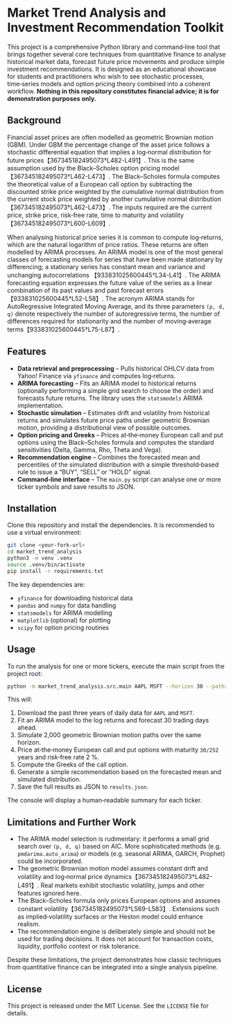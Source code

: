 # Market Trend Analysis and Investment Recommendation Toolkit

This project is a comprehensive Python library and command‑line tool
that brings together several core techniques from quantitative finance
to analyse historical market data, forecast future price movements and
produce simple investment recommendations. It is designed as an
educational showcase for students and practitioners who wish to see
stochastic processes, time‑series models and option pricing theory
combined into a coherent workflow. **Nothing in this repository
constitutes financial advice; it is for demonstration purposes only.**

## Background

Financial asset prices are often modelled as geometric Brownian
motion (GBM). Under GBM the percentage change of the asset price
follows a stochastic differential equation that implies a log‑normal
distribution for future prices【367345182495073†L482-L491】. This is the same
assumption used by the Black–Scholes option pricing model【367345182495073†L462-L473】.
The Black–Scholes formula computes the theoretical value of a European
call option by subtracting the discounted strike price weighted by the
cumulative normal distribution from the current stock price weighted
by another cumulative normal distribution【367345182495073†L462-L473】. The inputs
required are the current price, strike price, risk‑free rate, time to
maturity and volatility【367345182495073†L600-L609】.

When analysing historical price series it is common to compute
log‑returns, which are the natural logarithm of price ratios. These
returns are often modelled by ARIMA processes. An ARIMA
model is one of the most general classes of forecasting models for
series that have been made stationary by differencing; a stationary
series has constant mean and variance and unchanging autocorrelations
【933831025600445†L34-L41】. The ARIMA forecasting equation expresses the
future value of the series as a linear combination of its past values
and past forecast errors【933831025600445†L52-L58】. The acronym ARIMA
stands for AutoRegressive Integrated Moving Average, and its three
parameters `(p, d, q)` denote respectively the number of
autoregressive terms, the number of differences required for
stationarity and the number of moving‑average terms【933831025600445†L75-L87】.

## Features

- **Data retrieval and preprocessing** – Pulls historical OHLCV data
  from Yahoo! Finance via `yfinance` and computes log‑returns.
- **ARIMA forecasting** – Fits an ARIMA model to historical returns
  (optionally performing a simple grid search to choose the order) and
  forecasts future returns. The library uses the `statsmodels` ARIMA
  implementation.
- **Stochastic simulation** – Estimates drift and volatility from
  historical returns and simulates future price paths under geometric
  Brownian motion, providing a distributional view of possible
  outcomes.
- **Option pricing and Greeks** – Prices at‑the‑money European call and
  put options using the Black–Scholes formula and computes the
  standard sensitivities (Delta, Gamma, Rho, Theta and Vega).
- **Recommendation engine** – Combines the forecasted mean and
  percentiles of the simulated distribution with a simple
  threshold‑based rule to issue a “BUY”, “SELL” or “HOLD” signal.
- **Command‑line interface** – The `main.py` script can analyse one or
  more ticker symbols and save results to JSON.

## Installation

Clone this repository and install the dependencies. It is
recommended to use a virtual environment:

```bash
git clone <your-fork-url>
cd market_trend_analysis
python3 -m venv .venv
source .venv/bin/activate
pip install -r requirements.txt
```

The key dependencies are:

- `yfinance` for downloading historical data
- `pandas` and `numpy` for data handling
- `statsmodels` for ARIMA modelling
- `matplotlib` (optional) for plotting
- `scipy` for option pricing routines

## Usage

To run the analysis for one or more tickers, execute the main script
from the project root:

```bash
python -m market_trend_analysis.src.main AAPL MSFT --horizon 30 --paths 2000 --auto-arima --output results.json
```

This will:

1. Download the past three years of daily data for `AAPL` and
   `MSFT`.
2. Fit an ARIMA model to the log returns and forecast 30 trading days
   ahead.
3. Simulate 2,000 geometric Brownian motion paths over the same
   horizon.
4. Price at‑the‑money European call and put options with maturity
   `30/252` years and risk‑free rate 2 %.
5. Compute the Greeks of the call option.
6. Generate a simple recommendation based on the forecasted mean and
   simulated distribution.
7. Save the full results as JSON to `results.json`.

The console will display a human‑readable summary for each ticker.

## Limitations and Further Work

- The ARIMA model selection is rudimentary: it performs a small grid
  search over `(p, d, q)` based on AIC. More sophisticated methods
  (e.g. `pmdarima.auto_arima`) or models (e.g. seasonal ARIMA,
  GARCH, Prophet) could be incorporated.
- The geometric Brownian motion model assumes constant drift and
  volatility and log‑normal price dynamics【367345182495073†L482-L491】. Real
  markets exhibit stochastic volatility, jumps and other features
  ignored here.
- The Black–Scholes formula only prices European options and assumes
  constant volatility【367345182495073†L569-L583】. Extensions such as
  implied‑volatility surfaces or the Heston model could enhance
  realism.
- The recommendation engine is deliberately simple and should not be
  used for trading decisions. It does not account for transaction
  costs, liquidity, portfolio context or risk tolerance.

Despite these limitations, the project demonstrates how classic
techniques from quantitative finance can be integrated into a single
analysis pipeline.

## License

This project is released under the MIT License. See the `LICENSE` file
for details.